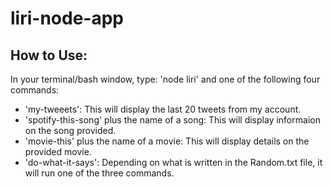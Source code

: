 # liri-node-app

## How to Use:

In your terminal/bash window, type: 'node liri' and one of the following four commands:

- 'my-tweeets': This will display the last 20 tweets from my account.
- 'spotify-this-song' plus the name of a song: This will display informaion on the song provided.
- 'movie-this' plus the name of a movie: This will display details on the provided movie.
- 'do-what-it-says': Depending on what is written in the Random.txt file, it will run one of the three commands.

